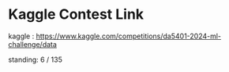 # Kaggle Contest Link

kaggle : https://www.kaggle.com/competitions/da5401-2024-ml-challenge/data

standing: 6 / 135
